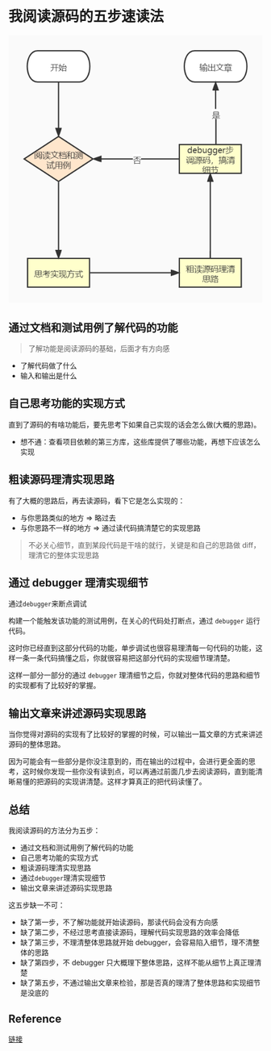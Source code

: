 # 我阅读源码的五步速读法

![](./导图.jpg)

## 通过文档和测试用例了解代码的功能

> 了解功能是阅读源码的基础，后面才有方向感

- 了解代码做了什么
- 输入和输出是什么

## 自己思考功能的实现方式

直到了源码的有啥功能后，要先思考下如果自己实现的话会怎么做(大概的思路)。

- 想不通：查看项目依赖的第三方库，这些库提供了哪些功能，再想下应该怎么实现

## 粗读源码理清实现思路

有了大概的思路后，再去读源码，看下它是怎么实现的：

- 与你思路类似的地方 => 略过去
- 与你思路不一样的地方 => 通过读代码搞清楚它的实现思路

> 不必关心细节，直到某段代码是干啥的就行，关键是和自己的思路做 diff，理清它的整体实现思路

## 通过 debugger 理清实现细节

通过`debugger`来断点调试

构建一个能触发该功能的测试用例，在关心的代码处打断点，通过 `debugger` 运行代码。

这时你已经直到这部分代码的功能，单步调试也很容易理清每一句代码的功能，这样一条一条代码搞懂之后，你就很容易把这部分代码的实现细节理清楚。

这样一部分一部分的通过 `debugger` 理清细节之后，你就对整体代码的思路和细节的实现都有了比较好的掌握。

## 输出文章来讲述源码实现思路

当你觉得对源码的实现有了比较好的掌握的时候，可以输出一篇文章的方式来讲述源码的整体思路。

因为可能会有一些部分是你没注意到的，而在输出的过程中，会进行更全面的思考，这时候你发现一些你没有读到点，可以再通过前面几步去阅读源码，直到能清晰易懂的把源码的实现讲清楚。这样才算真正的把代码读懂了。

## 总结

我阅读源码的方法分为五步：

- 通过文档和测试用例了解代码的功能
- 自己思考功能的实现方式
- 粗读源码理清实现思路
- 通过`debugger`理清实现细节
- 输出文章来讲述源码实现思路

这五步缺一不可：

- 缺了第一步，不了解功能就开始读源码，那读代码会没有方向感
- 缺了第二步，不经过思考直接读源码，理解代码实现思路的效率会降低
- 缺了第三步，不理清整体思路就开始 debugger，会容易陷入细节，理不清整体的思路
- 缺了第四步，不 debugger 只大概理下整体思路，这样不能从细节上真正理清楚
- 缺了第五步，不通过输出文章来检验，那是否真的理清了整体思路和实现细节是没底的

## Reference

[链接](https://juejin.cn/post/7024084789929967646)
